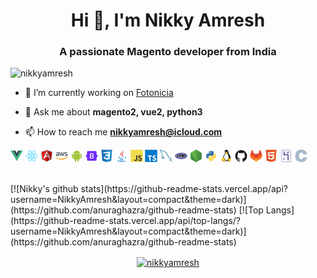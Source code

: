 <h1 align="center">Hi 👋, I'm Nikky Amresh</h1>
<h3 align="center">A passionate Magento developer from India</h3>
<p align="left"> <img src="https://komarev.com/ghpvc/?username=nikkyamresh" alt="nikkyamresh" /> </p>

- 🔭 I’m currently working on [Fotonicia](https://fotonicia.com/)

- 💬 Ask me about **magento2, vue2, python3**

- 📫 How to reach me **nikkyamresh@icloud.com**

<p align="left">
 
 <img src="https://raw.githubusercontent.com/devicons/devicon/c5378d6c2510ffa0b3e4475af95618a8048d6cf1/icons/vuejs/vuejs-original.svg" alt="vuejs" width="20" height="20"/>
 
 <img src="https://raw.githubusercontent.com/devicons/devicon/c5378d6c2510ffa0b3e4475af95618a8048d6cf1/icons/react/react-original.svg" alt="react" width="20" height="20"/>
 
 <img src="https://raw.githubusercontent.com/devicons/devicon/c5378d6c2510ffa0b3e4475af95618a8048d6cf1/icons/angularjs/angularjs-original.svg" alt="angularjs" width="20" height="20"/>
 
 <img src="https://raw.githubusercontent.com/devicons/devicon/c5378d6c2510ffa0b3e4475af95618a8048d6cf1/icons/amazonwebservices/amazonwebservices-original.svg" alt="amazonwebservices" width="20" height="20"/>
 
 <img src="https://raw.githubusercontent.com/devicons/devicon/c5378d6c2510ffa0b3e4475af95618a8048d6cf1/icons/android/android-original.svg" alt="android" width="20" height="20"/>
 <img src="https://raw.githubusercontent.com/devicons/devicon/c5378d6c2510ffa0b3e4475af95618a8048d6cf1/icons/bootstrap/bootstrap-plain.svg" alt="bootstrap" width="20" height="20"/>
 <img src="https://raw.githubusercontent.com/devicons/devicon/c5378d6c2510ffa0b3e4475af95618a8048d6cf1/icons/css3/css3-original.svg" alt="css3" width="20" height="20"/>
 <img src="https://raw.githubusercontent.com/devicons/devicon/c5378d6c2510ffa0b3e4475af95618a8048d6cf1/icons/java/java-original.svg" alt="java" width="20" height="20"/> 
 <img src="https://raw.githubusercontent.com/devicons/devicon/c5378d6c2510ffa0b3e4475af95618a8048d6cf1/icons/javascript/javascript-original.svg" alt="javascript" width="20" height="20"/> 
 <img src="https://raw.githubusercontent.com/devicons/devicon/c5378d6c2510ffa0b3e4475af95618a8048d6cf1/icons/typescript/typescript-original.svg" alt="typescript" width="20" height="20"/> 
 <img src="https://raw.githubusercontent.com/devicons/devicon/c5378d6c2510ffa0b3e4475af95618a8048d6cf1/icons/mysql/mysql-original.svg" alt="mysql" width="20" height="20"/> 
 <img src="https://raw.githubusercontent.com/devicons/devicon/c5378d6c2510ffa0b3e4475af95618a8048d6cf1/icons/php/php-original.svg" alt="php" width="20" height="20"/> 
 <img src="https://raw.githubusercontent.com/devicons/devicon/c5378d6c2510ffa0b3e4475af95618a8048d6cf1/icons/nodejs/nodejs-original.svg" alt="nodejs" width="20" height="20"/> 
 <img src="https://raw.githubusercontent.com/devicons/devicon/c5378d6c2510ffa0b3e4475af95618a8048d6cf1/icons/python/python-original.svg" alt="python" width="20" height="20"/> 
 <img src="https://raw.githubusercontent.com/devicons/devicon/c5378d6c2510ffa0b3e4475af95618a8048d6cf1/icons/linux/linux-original.svg" alt="linux" width="20" height="20"/>
  <img src="https://raw.githubusercontent.com/devicons/devicon/c5378d6c2510ffa0b3e4475af95618a8048d6cf1/icons/github/github-original.svg" alt="github" width="20" height="20"/>
  <img src="https://raw.githubusercontent.com/devicons/devicon/c5378d6c2510ffa0b3e4475af95618a8048d6cf1/icons/gitlab/gitlab-original.svg" alt="gitlab" width="20" height="20"/>
  <img src="https://raw.githubusercontent.com/devicons/devicon/c5378d6c2510ffa0b3e4475af95618a8048d6cf1/icons/html5/html5-original.svg" alt="html5" width="20" height="20"/>
<img src="https://raw.githubusercontent.com/devicons/devicon/c5378d6c2510ffa0b3e4475af95618a8048d6cf1/icons/heroku/heroku-original.svg" alt="heroku" width="20" height="20"/>
  <img src="https://raw.githubusercontent.com/devicons/devicon/c5378d6c2510ffa0b3e4475af95618a8048d6cf1/icons/c/c-original.svg" alt="c" width="20" height="20"/></p>
<br />
<!--p align="center">
<img src="https://github-readme-stats.vercel.app/api?username=fabpot&show_icons=true" alt="fabpot" /> </p-->
[![Nikky's github stats](https://github-readme-stats.vercel.app/api?username=NikkyAmresh&layout=compact&theme=dark)](https://github.com/anuraghazra/github-readme-stats)
[![Top Langs](https://github-readme-stats.vercel.app/api/top-langs/?username=NikkyAmresh&layout=compact&theme=dark)](https://github.com/anuraghazra/github-readme-stats)
<p align="center">
<a href="https://dev.to/nikkyamresh" target="blank"><img align="center" src="https://cdn.jsdelivr.net/npm/simple-icons@3.0.1/icons/dev-dot-to.svg" alt="nikkyamresh" height="20" width="20" /></a>
</p>
